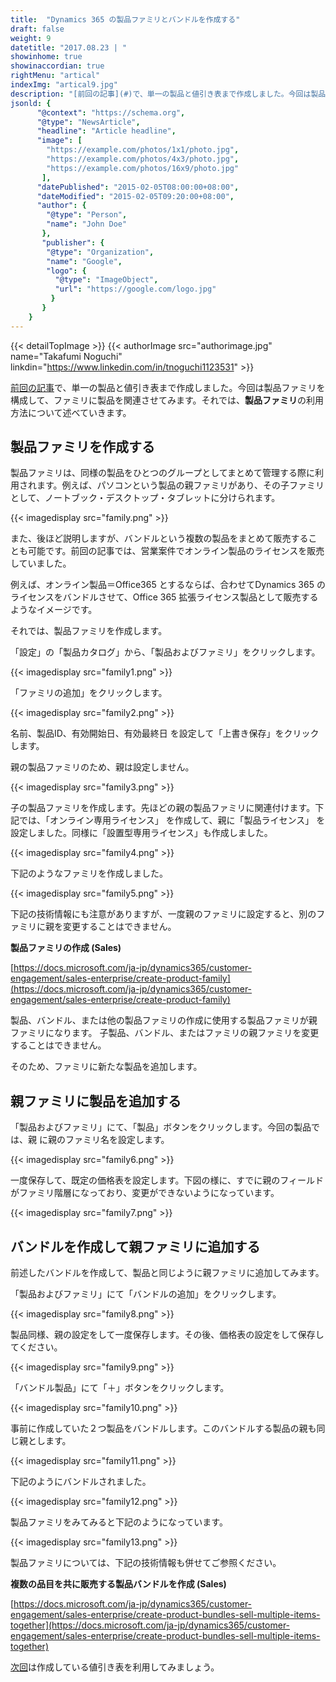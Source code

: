 ```yaml
---
title:  "Dynamics 365 の製品ファミリとバンドルを作成する"
draft: false
weight: 9
datetitle: "2017.08.23 | "
showinhome: true
showinaccordian: true
rightMenu: "artical"
indexImg: "artical9.jpg"
description: "[前回の記事](#)で、単一の製品と値引き表まで作成しました。今回は製品ファミリを構成して、ファミリに製品を関連させてみます。それでは、**製品ファミリ**の利用方法について述べていきます。"
jsonld: {
      "@context": "https://schema.org",
      "@type": "NewsArticle",
      "headline": "Article headline",
      "image": [
        "https://example.com/photos/1x1/photo.jpg",
        "https://example.com/photos/4x3/photo.jpg",
        "https://example.com/photos/16x9/photo.jpg"
       ],
      "datePublished": "2015-02-05T08:00:00+08:00",
      "dateModified": "2015-02-05T09:20:00+08:00",
      "author": {
        "@type": "Person",
        "name": "John Doe"
       },
       "publisher": {
        "@type": "Organization",
        "name": "Google",
        "logo": {
          "@type": "ImageObject",
          "url": "https://google.com/logo.jpg"
         }
       }
    }
---
```

{{< detailTopImage >}}
{{< authorImage src="authorimage.jpg" name="Takafumi Noguchi" linkdin="https://www.linkedin.com/in/tnoguchi1123531" >}}
<!-- Intro  -->
[前回の記事](#)で、単一の製品と値引き表まで作成しました。今回は製品ファミリを構成して、ファミリに製品を関連させてみます。それでは、**製品ファミリ**の利用方法について述べていきます。


## 製品ファミリを作成する
製品ファミリは、同様の製品をひとつのグループとしてまとめて管理する際に利用されます。例えば、パソコンという製品の親ファミリがあり、その子ファミリとして、ノートブック・デスクトップ・タブレットに分けられます。
<!-- Image= family.png -->
{{< imagedisplay src="family.png" >}}

また、後ほど説明しますが、バンドルという複数の製品をまとめて販売することも可能です。前回の記事では、営業案件でオンライン製品のライセンスを販売していました。

例えば、オンライン製品＝Office365 とするならば、合わせてDynamics 365 のライセンスをバンドルさせて、Office 365 拡張ライセンス製品として販売するようなイメージです。

それでは、製品ファミリを作成します。

「設定」の「製品カタログ」から、「製品およびファミリ」をクリックします。
<!-- Image= family1.png -->
{{< imagedisplay src="family1.png" >}}

「ファミリの追加」をクリックします。
<!-- Image= family2.png -->
{{< imagedisplay src="family2.png" >}}

名前、製品ID、有効開始日、有効最終日 を設定して「上書き保存」をクリックします。

親の製品ファミリのため、親は設定しません。

<!-- Image= family3.png -->
{{< imagedisplay src="family3.png" >}}

子の製品ファミリを作成します。先ほどの親の製品ファミリに関連付けます。下記では、「オンライン専用ライセンス」 を作成して、親に「製品ライセンス」 を設定しました。同様に「設置型専用ライセンス」も作成しました。
<!-- Image= family4.png -->
{{< imagedisplay src="family4.png" >}}

下記のようなファミリを作成しました。
<!-- Image= family5.png -->
{{< imagedisplay src="family5.png" >}}

下記の技術情報にも注意がありますが、一度親のファミリに設定すると、別のファミリに親を変更することはできません。

**製品ファミリの作成 (Sales)**

[https://docs.microsoft.com/ja-jp/dynamics365/customer-engagement/sales-enterprise/create-product-family](https://docs.microsoft.com/ja-jp/dynamics365/customer-engagement/sales-enterprise/create-product-family)

<!-- Quate Box -->
製品、バンドル、または他の製品ファミリの作成に使用する製品ファミリが親ファミリになります。 子製品、バンドル、またはファミリの親ファミリを変更することはできません。

そのため、ファミリに新たな製品を追加します。


## 親ファミリに製品を追加する
「製品およびファミリ」にて、「製品」ボタンをクリックします。今回の製品では、親 に親のファミリ名を設定します。
<!-- Image= family6.png -->
{{< imagedisplay src="family6.png" >}}

一度保存して、既定の価格表を設定します。下図の様に、すでに親のフィールドがファミリ階層になっており、変更ができないようになっています。
<!-- Image= family7.png -->
{{< imagedisplay src="family7.png" >}}

## バンドルを作成して親ファミリに追加する
前述したバンドルを作成して、製品と同じように親ファミリに追加してみます。

「製品およびファミリ」にて「バンドルの追加」をクリックします。
<!-- Image= family8.png -->
{{< imagedisplay src="family8.png" >}}

製品同様、親の設定をして一度保存します。その後、価格表の設定をして保存してください。
<!-- Image= family9.png -->
{{< imagedisplay src="family9.png" >}}

「バンドル製品」にて「＋」ボタンをクリックします。
<!-- Image= family10.png -->
{{< imagedisplay src="family10.png" >}}

事前に作成していた２つ製品をバンドルします。このバンドルする製品の親も同じ親とします。
<!-- Image= family11.png -->
{{< imagedisplay src="family11.png" >}}

下記のようにバンドルされました。
<!-- Image= family12.png -->
{{< imagedisplay src="family12.png" >}}

製品ファミリをみてみると下記のようになっています。
<!-- Image= family13.png -->
{{< imagedisplay src="family13.png" >}}

製品ファミリについては、下記の技術情報も併せてご参照ください。

**複数の品目を共に販売する製品バンドルを作成 (Sales)**

[https://docs.microsoft.com/ja-jp/dynamics365/customer-engagement/sales-enterprise/create-product-bundles-sell-multiple-items-together](https://docs.microsoft.com/ja-jp/dynamics365/customer-engagement/sales-enterprise/create-product-bundles-sell-multiple-items-together)

[次回](#)は作成している値引き表を利用してみましょう。